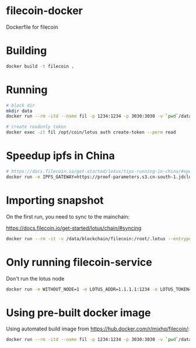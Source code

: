 # filecoin-docker
Dockerfile for filecoin


# Building

```bash
docker build -t filecoin .
```

# Running

```bash
# block dir
mkdir data
docker run --rm -itd --name fil -p 1234:1234 -p 3030:3030 -v `pwd`/data:/root/.lotus filecoin

# create readonly token
docker exec -it fil /opt/coin/lotus auth create-token --perm read
```


# Speedup ipfs in China

```bash
# https://docs.filecoin.io/get-started/lotus/tips-running-in-china/#speed-up-proof-parameter-download-for-first-boot
docker run -e IPFS_GATEWAY=https://proof-parameters.s3.cn-south-1.jdcloud-oss.com/ipfs/ --rm -itd --name fil -p 1234:1234 -p 3030:3030 -v `pwd`/data:/root/.lotus filecoin
```


# Importing snapshot

On the first run, you need to sync to the mainchain:

<https://docs.filecoin.io/get-started/lotus/chain/#syncing>

```bash
docker run --rm -it -v /data/blockchain/filecoin:/root/.lotus --entrypoint /opt/coin/lotus mixhq/filecoin daemon --halt-after-import --import-snapshot https://fil-chain-snapshots-fallback.s3.amazonaws.com/mainnet/minimal_finality_stateroots_latest.car
```


# Only running filecoin-service

Don't run the lotus node

```bash
docker run -e WITHOUT_NODE=1 -e LOTUS_ADDR=1.1.1.1:1234 -e LOTUS_TOKEN=THE_JWT_TOKEN --rm -itd --name fil -p 1234:1234 -p 3030:3030 -v `pwd`/data:/root/.lotus filecoin
```


# Using pre-built docker image

Using automated build image from <https://hub.docker.com/r/mixhq/filecoin/>:

```bash
docker run --rm -itd --name fil -p 1234:1234 -p 3030:3030 -v `pwd`/data:/root/.lotus mixhq/filecoin
```

